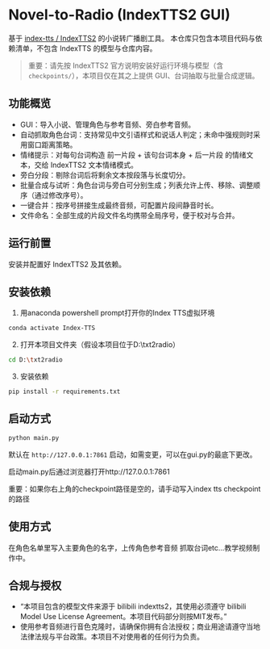 # Novel-to-Radio (IndexTTS2 GUI)

基于 [index-tts / IndexTTS2](https://github.com/index-tts/index-tts) 的小说转广播剧工具。
本仓库只包含本项目代码与依赖清单，不包含 IndexTTS 的模型与仓库内容。

> 重要：请先按 IndexTTS2 官方说明安装好运行环境与模型（含 `checkpoints/`），本项目仅在其之上提供 GUI、台词抽取与批量合成逻辑。

## 功能概览
- GUI：导入小说、管理角色与参考音频、旁白参考音频。
- 自动抓取角色台词：支持常见中文引语样式和说话人判定；未命中强规则时采用窗口距离策略。
- 情绪提示：对每句台词构造 前一片段 + 该句台词本身 + 后一片段 的情绪文本，交给 IndexTTS2 文本情绪模式。
- 旁白分段：剔除台词后将剩余文本按段落与长度切分。
- 批量合成与试听：角色台词与旁白可分别生成；列表允许上传、移除、调整顺序（通过修改序号）。
- 一键合并：按序号拼接生成最终音频，可配置片段间静音时长。
- 文件命名：全部生成的片段文件名均携带全局序号，便于校对与合并。

## 运行前置
安装并配置好 IndexTTS2 及其依赖。

## 安装依赖
1. 用anaconda powershell prompt打开你的Index TTS虚拟环境
```bash
conda activate Index-TTS
```
2. 打开本项目文件夹（假设本项目位于D:\txt2radio）
```bash
cd D:\txt2radio
```
3. 安装依赖
```bash
pip install -r requirements.txt
```
## 启动方式
```bash
python main.py
```
默认在 `http://127.0.0.1:7861` 启动，如需变更，可以在gui.py的最底下更改。

启动main.py后通过浏览器打开http://127.0.0.1:7861

重要：如果你右上角的checkpoint路径是空的，请手动写入index tts checkpoint的路径

## 使用方式
在角色名单里写入主要角色的名字，上传角色参考音频 抓取台词etc...教学视频制作中。
## 合规与授权
- “本项目包含的模型文件来源于 bilibili indextts2，其使用必须遵守 bilibili Model Use License Agreement。本项目代码部分则按MIT发布。”
- 使用参考音频进行音色克隆时，请确保你拥有合法授权；商业用途请遵守当地法律法规与平台政策。本项目不对使用者的任何行为负责。

